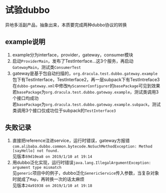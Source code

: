 # 试验dubbo

异地多活副产品，抽象出来，本质要完成两种dubbo协议的转换

## example说明
1. example分为interface，provider，gateway，consumer模块  
1. 启动```ProviderMain```，发布了TestInterface...这3个服务，再启动```GatewayMain```，测试类```ConsumerTest```
1. gateway是基于包自动扫描的，```org.dracula.test.dubbo.gateway.example```包下有TestInterface，TestInterface2，再一层subpack下有TestIntreface3  
在```dubbo-gateway.xml```中修改```MyScannerConfigurer```的```basePackage```可见到效果  
若```basePackage```为```org.dracula.test.dubbo.gateway.example```，测试类调用3个接口均成功  
若```basePackage```为```org.dracula.test.dubbo.gateway.example.subpack```，测试类调用3个接口仅成功位于subpack的```TestInterface3```  

## 失败记录
1. 直接把reference注进service，运行时错误，gateway方报错```com.alibaba.dubbo.common.bytecode.NoSuchMethodException: Method [sayHello] not found.```  
见版本```69d10ea8 on 2019/1/10 at 19:14```
1. 用dubbo泛化实现，运行时错误```java.lang.IllegalArgumentException: argument type mismatch```  
见```generic```项目中的例子，dubbo泛化```GenericService```传入参数，当复杂对象时就成了```Map```，再转换一次的话太麻烦  
见版本```24a91938 on 2019/1/10 at 19:18```